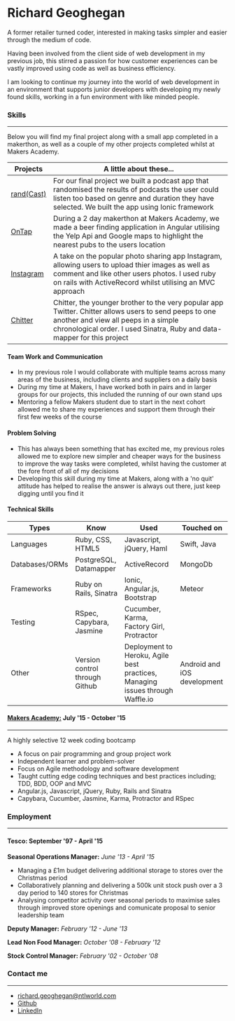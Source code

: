# Richard Geoghegan

A former retailer turned coder, interested in making tasks simpler and easier through the medium of code.

Having been involved from the client side of web development in my previous job, this stirred a passion for how customer experiences can be vastly improved using code as well as business efficiency.

I am looking to continue my journey into the world of web development in an environment that supports junior developers with developing my newly found skills, working in a fun environment with like minded people.

### Skills
---

Below you will find my final project along with a small app completed in a makerthon, as well as a couple of my other projects completed whilst at Makers Academy.

|  Projects | A little about these... |
| ---------------- | -------------------------------------------------------- |
| [rand(Cast)](https://github.com/ShuflCast/randCast.git) | For our final project we built a podcast app that randomised the results of podcasts the user could listen too based on genre and duration they have selected. We built the app using Ionic framework |
| [OnTap](https://github.com/richgeog/onTap_2.git) | During a 2 day makerthon at Makers Academy, we made a beer finding application in Angular utilising the Yelp Api and Google maps to highlight the nearest pubs to the users location |
| [Instagram](https://github.com/richgeog/instagram-challenge.git) | A take on the popular photo sharing app Instagram, allowing users to upload thier images as well as comment and like other users photos. I used ruby on rails with ActiveRecord whilst utilising an MVC approach |
| [Chitter](https://github.com/richgeog/chitter-challenge.git) | Chitter, the younger brother to the very popular app Twitter. Chitter allows users to send peeps to one another and view all peeps in a simple chronological order. I used Sinatra, Ruby and data-mapper for this project |

#### Team Work and Communication

- In my previous role I would collaborate with multiple teams across many areas of the business, including clients and suppliers on a daily basis
- During my time at Makers, I have worked both in pairs and in larger groups for our projects, this included the running of our own stand ups
- Mentoring a fellow Makers student due to start in the next cohort allowed me to share my experiences and support them through their first few weeks of the course

#### Problem Solving

- This has always been something that has excited me, my previous roles allowed me to explore new simpler and cheaper ways for the business to improve the way tasks were completed, whilst having the customer at the fore front of all of my decisions
- Developing this skill during my time at Makers, along with a 'no quit' attitude has helped to realise the answer is always out there, just keep digging until you find it

#### Technical Skills

| Types | Know | Used | Touched on |
| ----------     | ----------     | ------------   | ----------     |
| Languages | Ruby, CSS, HTML5 | Javascript, jQuery, Haml | Swift, Java
| Databases/ORMs | PostgreSQL, Datamapper | ActiveRecord | MongoDb
| Frameworks | Ruby on Rails, Sinatra | Ionic, Angular.js, Bootstrap | Meteor
| Testing | RSpec, Capybara, Jasmine | Cucumber, Karma, Factory Girl, Protractor |
| Other | Version control through Github | Deployment to Heroku, Agile best practices, Managing issues through Waffle.io | Android and iOS development |

#### [Makers Academy:](http://www.makersacademy.com/) July '15 - October '15
---

A highly selective 12 week coding bootcamp

- A focus on pair programming and group project work
- Independent learner and problem-solver
- Focus on Agile methodology and software development
- Taught cutting edge coding techniques and best practices including; TDD, BDD, OOP and MVC
- Angular.js, Javascript, jQuery, Ruby, Rails and Sinatra
- Capybara, Cucumber, Jasmine, Karma, Protractor and RSpec

### Employment
---
#### Tesco: September '97 - April '15
**Seasonal Operations Manager:**
*June '13  - April '15*

- Managing a £1m budget delivering additional storage to stores over the Christmas period
- Collaboratively planning and delivering a 500k unit stock push over a 3 day period to 140 stores for Christmas
- Analysing competitor activity over seasonal periods to maximise sales through improved store openings and comunicate proposal to senior leadership team

**Deputy Manager:**
*February '12 - June '13*

**Lead Non Food Manager:**
*October '08 - February '12*

**Stock Control Manager:**
*February '02 - October '08*

### Contact me
---
- richard.geoghegan@ntlworld.com
- [Github](https://github.com/richgeog)
- [LinkedIn](https://uk.linkedin.com/in/richard-geoghegan-56633ba0)

